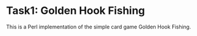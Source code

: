 # Task1: Golden Hook Fishing
This is a Perl implementation of the simple card game Golden Hook Fishing.